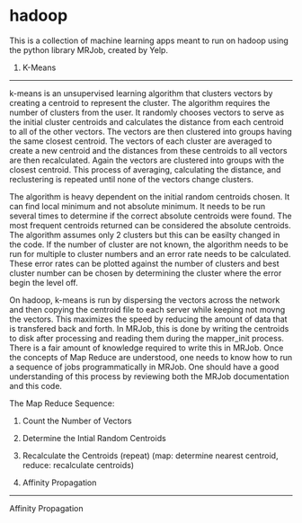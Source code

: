 hadoop
======

This is a collection of machine learning apps meant to run on hadoop using the python library MRJob, created by Yelp.

1. K-Means
------------------------------------------------------
k-means is an unsupervised learning algorithm that clusters vectors by creating a centroid to represent the cluster.  The algorithm requires the number of clusters from the user.  It randomly chooses vectors to serve as the initial cluster centroids and calculates the distance from each centroid to all of the other vectors.  The vectors are then clustered into groups having the same closest centroid.  The vectors of each cluster are averaged to create a new centroid and the distances from these centroids to all vectors are then recalculated.  Again the vectors are clustered into groups with the closest centroid.  This process of averaging, calculating the distance, and reclustering is repeated until none of the vectors change clusters.

The algorithm is heavy dependent on the initial random centroids chosen.  It can find local minimum and not absolute minimum.  It needs to be run several times to determine if the correct absolute centroids were found.  The most frequent centroids returned can be considered the absolute centroids.  The algorithm assumes only 2 clusters but this can be easilty changed in the code.  If the number of cluster are not known, the algorithm needs to be run for multiple to cluster numbers and an error rate needs to be calculated.  These error rates can be plotted against the number of clusters and best cluster number can be chosen by determining the cluster where the error begin the level off.

On hadoop, k-means is run by dispersing the vectors across the network and then copying the centroid file to each server while keeping not movng the vectors.  This maximizes the speed by reducing the amount of data that is transfered back and forth.  In MRJob, this is done by writing the centroids to disk after processing and reading them during the mapper_init process.  There is a fair amount of knowledge required to write this in MRJob.  Once the concepts of Map Reduce are understood, one needs to know how to run a sequence of jobs programmatically in MRJob.  One should have a good understanding of this process by reviewing both the MRJob documentation and this code.

The Map Reduce Sequence:
1. Count the Number of Vectors
2. Determine the Intial Random Centroids
3. Recalculate the Centroids (repeat) (map: determine nearest centroid, reduce: recalculate centroids)



2. Affinity Propagation
------------------------------------------------------
Affinity Propagation
